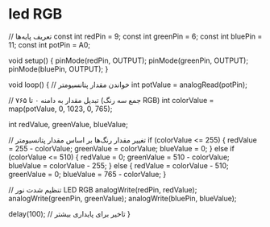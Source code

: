 # led RGB
// تعریف پایه‌ها
const int redPin = 9;
const int greenPin = 6;
const int bluePin = 11;
const int potPin = A0;

void setup() {
  pinMode(redPin, OUTPUT);
  pinMode(greenPin, OUTPUT);
  pinMode(bluePin, OUTPUT);
}

void loop() {
  // خواندن مقدار پتانسیومتر
  int potValue = analogRead(potPin);
  
  // تبدیل مقدار به دامنه ۰ تا ۷۶۵ (جمع سه رنگ RGB)
  int colorValue = map(potValue, 0, 1023, 0, 765);
  
  int redValue, greenValue, blueValue;

  // تغییر مقدار رنگ‌ها بر اساس مقدار پتانسیومتر
  if (colorValue <= 255) {
    redValue = 255 - colorValue;
    greenValue = colorValue;
    blueValue = 0;
  } else if (colorValue <= 510) {
    redValue = 0;
    greenValue = 510 - colorValue;
    blueValue = colorValue - 255;
  } else {
    redValue = colorValue - 510;
    greenValue = 0;
    blueValue = 765 - colorValue;
  }

  // تنظیم شدت نور LED RGB
  analogWrite(redPin, redValue);
  analogWrite(greenPin, greenValue);
  analogWrite(bluePin, blueValue);

  delay(100); // تاخیر برای پایداری بیشتر
}
